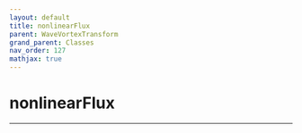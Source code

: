```yaml
---
layout: default
title: nonlinearFlux
parent: WaveVortexTransform
grand_parent: Classes
nav_order: 127
mathjax: true
---
```


#  nonlinearFlux




---

